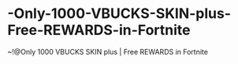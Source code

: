 # -Only-1000-VBUCKS-SKIN-plus-Free-REWARDS-in-Fortnite
~!@Only 1000 VBUCKS SKIN plus | Free REWARDS in Fortnite
